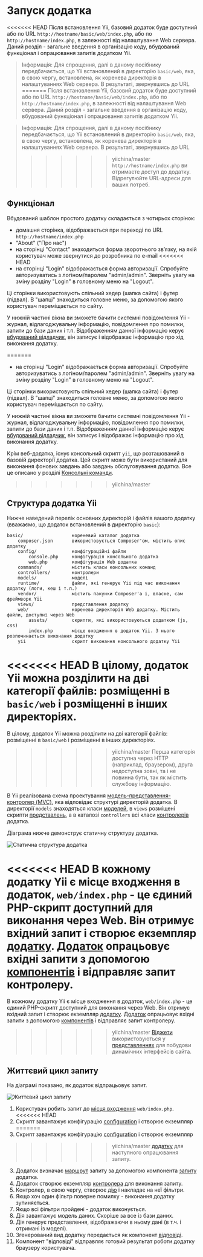 Запуск додатка
==============

<<<<<<< HEAD
Після встановлення Yii, базовий додаток буде доступний або по URL `http://hostname/basic/web/index.php`, 
або по `http://hostname/index.php`, в залежності від налаштування Web сервера. Даний розділ - загальне введення в 
організацію коду, вбудований функціонал і опрацювання запитів додатком Yii.

> Інформація: Для спрощення, далі в даному посібнику передбачається, що Yii встановлений в директорію `basic/web`, 
  яка, в свою чергу, встановлена, як коренева директорія в налаштуваннях Web сервера. В результаті, звернувшись до URL 
=======
Після встановлення Yii, базовий додаток буде доступний або по URL `http://hostname/basic/web/index.php`,
або по `http://hostname/index.php`, в залежності від налаштування Web сервера. Даний розділ - загальне введення в
організацію коду, вбудований функціонал і опрацювання запитів додатком Yii.

> Інформація: Для спрощення, далі в даному посібнику передбачається, що Yii встановлений в директорію `basic/web`,
  яка, в свою чергу, встановлена, як коренева директорія в налаштуваннях Web сервера. В результаті, звернувшись до URL
>>>>>>> yiichina/master
  `http://hostname/index.php` ви отримаєте доступ до додатку. Відрегулюйте URL-адреси для ваших потреб.


Функціонал <span id="functionality"></span>
----------

Вбудований шаблон простого додатку складається з чотирьох сторінок:

* домашня сторінка, відображається при переході по URL `http://hostname/index.php`
* "About" ("Про нас")
* на сторінці "Contact" знаходиться форма зворотнього зв’язку, на якій користувач може звернутися до розробника по e-mail
<<<<<<< HEAD
* на сторінці "Login" відображається форма авторизації. Спробуйте авторизуватись з логіном/паролем "admin/admin". 
  Зверніть увагу на зміну розділу "Login" в головному меню на "Logout".

Ці сторінки використовують спільний хедер (шапка сайта) і футер (підвал). В "шапці" знаходиться головне меню, за 
допомогою якого користувач переміщається по сайту.

У нижній частині вікна ви зможете бачити системні повідомлення Yii - журнал, відлагоджувальну інформацію,
повідомлення про помилки, запити до бази даних і т.п. Відображенням данної інформацію керує 
[вбудований відладчик](tool-debugger.md), він записує і відображає інформацію про хід виконання додатку.

=======
* на сторінці "Login" відображається форма авторизації. Спробуйте авторизуватись з логіном/паролем "admin/admin".
  Зверніть увагу на зміну розділу "Login" в головному меню на "Logout".

Ці сторінки використовують спільний хедер (шапка сайта) і футер (підвал). В "шапці" знаходиться головне меню, за
допомогою якого користувач переміщається по сайту.

У нижній частині вікна ви зможете бачити системні повідомлення Yii - журнал, відлагоджувальну інформацію,
повідомлення про помилки, запити до бази даних і т.п. Відображенням данної інформацію керує
[вбудований відладчик](tool-debugger.md), він записує і відображає інформацію про хід виконання додатку.

Крім веб-додатка, існує консольний скрипт `yii`, що розташований в базовій директорії додатка.
Цей скрипт може бути використаний для виконання фонових завдань або завдань обслуговування додатка.
Все це описано у розділі [Консольні команди](tutorial-console.md).

>>>>>>> yiichina/master

Структура додатка Yii <span id="application-structure"></span>
---------------------

Нижче наведений перелік основних директорій і файлів вашого додатку (вважаємо, що додаток встановлений в директорію `basic`):

```
basic/                  кореневий каталог додатка
    composer.json       використовується Composer'ом, містить опис додатку
    config/             конфігураційні файли
        console.php     конфігурація консольного додатка
        web.php         конфігурація Web додатка
    commands/           містить класи консольних команд
    controllers/        контролери
    models/             моделі
    runtime/            файли, які генерує Yii під час виконання додатку (логи, кеш і т.п.)
    vendor/             містить пакунки Composer'а і, власне, сам фреймворк Yii
    views/              представлення додатку
    web/                коренева директорія Web додатку. Містить файли, доступні через Web
        assets/         скрипти, які використовуються додатком (js, css)
        index.php       місце входження в додаток Yii. З нього розпочинається виконання додатку
    yii                 скрипт виконання консольного додатку Yii
```

<<<<<<< HEAD
В цілому, додаток Yii можна розділити на дві категорії файлів: розміщенні в `basic/web` і розміщенні в інших директоріях. 
=======
В цілому, додаток Yii можна розділити на дві категорії файлів: розміщенні в `basic/web` і розміщенні в інших директоріях.
>>>>>>> yiichina/master
Перша категорія доступна через HTTP (наприклад, браузером), друга недоступна зовні, та і не повинна бути, так як містить службову інформацію.

В Yii реалізована схема проектування [модель-представлення-контролер (MVC)](http://http://uk.wikipedia.org/wiki/Model-View-Controller),
яка відповідає структурі директорій додатка. В директорії `models` знаходяться класи [моделей](structure-models.md),
в `views` розміщені скрипти [представлень](structure-views.md), а в каталозі `controllers` всі класи [контролерів](structure-controllers.md) додатка.

Діаграма нижче демонструє статичну структуру додатка.

![Статична структура додатка](images/application-structure.png)

<<<<<<< HEAD
В кожному додатку Yii є місце входження в додаток, `web/index.php` - це єдиний PHP-скрипт доступний для виконання через Web. 
Він отримує вхідний запит і створює екземпляр [додатку](structure-applications.md). [Додаток](structure-applications.md) 
опрацьовує вхідні запити з допомогою [компонентів](concept-components.md) і відправляє запит контролеру. 
=======
В кожному додатку Yii є місце входження в додаток, `web/index.php` - це єдиний PHP-скрипт доступний для виконання через Web.
Він отримує вхідний запит і створює екземпляр [додатку](structure-applications.md). [Додаток](structure-applications.md)
опрацьовує вхідні запити з допомогою [компонентів](concept-components.md) і відправляє запит контролеру.
>>>>>>> yiichina/master
[Віджети](structure-widgets.md) використовуються у [представленнях](structure-views.md) для побудови динамічних інтерфейсів сайта.


Життєвий цикл запиту <span id="request-lifecycle"></span>
--------------------

На діаграмі показано, як додаток відпрацьовує запит.

![Життєвий цикл запиту](images/request-lifecycle.png)

1. Користувач робить запит до [місця входження](structure-entry-scripts.md) `web/index.php`.
<<<<<<< HEAD
2. Скрипт завантажує конфігурацію [configuration](concept-configurations.md) і створює екземпляр 
=======
2. Скрипт завантажує конфігурацію [configuration](concept-configurations.md) і створює екземпляр
>>>>>>> yiichina/master
   [додатку](structure-applications.md) для наступного опрацювання запиту.
3. Додаток визначає [маршрут](runtime-routing.md) запиту за допомогою компонента [запиту](runtime-requests.md) додатка.
4. Додаток створює екземпляр [контролера](structure-controllers.md) для виконання запиту.
5. Контролер, в свою чергу, створює [дію](structure-controllers.md) і накладає на неї фільтри.
6. Якщо хоч один фільтр поверне помилку - виконання додатку зупиняється.
7. Якщо всі фільтри пройдені - додаток виконується.
8. Дія завантажує модель даних. Скоріше за все із бази даних.
9. Дія генерує представлення, відображаючи в ньому дані (в т.ч. і отримані із моделі).
10. Згенерований вид додатку передається як компонент [відповіді](runtime-responses.md).
11. Компонент "відповіді" відправляє готовий результат роботи додатку браузеру користувача.
